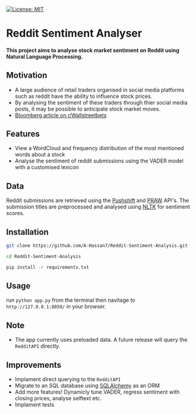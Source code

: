[![License: MIT](https://img.shields.io/badge/License-MIT-yellow.svg)](https://opensource.org/licenses/MIT)



# Reddit Sentiment Analyser
#### This project aims to analyse stock market sentiment on Reddit using Natural Language Processing.

## Motivation
* A large audience of retail traders organised in social media platforms such as reddit have the ability to influence stock prices.
* By analysing the sentiment of these traders through thier social media posts, it may be possible to anticipate stock market moves.
* [Bloomberg article on r/Wallstreetbets](https://www.bloomberg.com/news/articles/2020-02-26/reddit-s-profane-greedy-traders-are-shaking-up-the-stock-market)

## Features
* View a WordCloud and frequency distribution of the most mentioned words about a stock
* Analyse the sentiment of reddit submissions using the VADER model with a customised lexicon

## Data
 Reddit submissions are retrieved using the [Pushshift](https://github.com/pushshift/api) and [PRAW](https://github.com/praw-dev/praw) API's. The submission titles are preprocessed and analysed using [NLTK](https://github.com/nltk/nltk) for sentiment scores.

 ## Installation
```bash
git clone https://github.com/A-Hassan7/Reddit-Sentiment-Analysis.git

cd Reddit-Sentiment-Analysis

pip install -r requirements.txt
```

## Usage
run ```python app.py``` from the terminal then navitage to ```http://127.0.0.1:8050/``` in your browser.

## Note
* The app currently uses preloaded data. A future release will query the `RedditAPI` directly.

## Improvements
* Implament direct querying to the `RedditAPI`
* Migrate to an SQL database using [SQLAlchemy](https://github.com/sqlalchemy/sqlalchemy) as an ORM
* Add more features! Dynamicly tune VADER, regress sentiment with closing prices, analyse selftext etc.
* Implament tests
